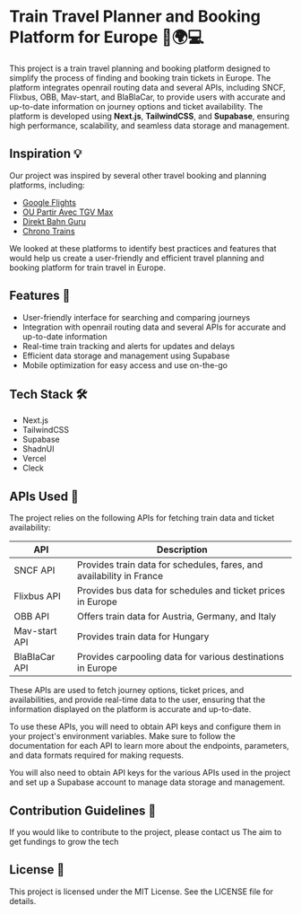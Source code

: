 # Train Travel Planner and Booking Platform for Europe 🚂🌍💻

This project is a train travel planning and booking platform designed to simplify the process of finding and booking train tickets in Europe. The platform integrates openrail routing data and several APIs, including SNCF, Flixbus, OBB, Mav-start, and BlaBlaCar, to provide users with accurate and up-to-date information on journey options and ticket availability. The platform is developed using **Next.js**, **TailwindCSS**, and **Supabase**, ensuring high performance, scalability, and seamless data storage and management.

## Inspiration 💡

Our project was inspired by several other travel booking and planning platforms, including:

- [Google Flights](https://www.google.com/travel/flights)
- [OU Partir Avec TGV Max](https://oupartiravectgvmax.fr/)
- [Direkt Bahn Guru](https://direkt.bahn.guru/)
- [Chrono Trains](https://www.chronotrains.com/)

We looked at these platforms to identify best practices and features that would help us create a user-friendly and efficient travel planning and booking platform for train travel in Europe.

## Features 🚀

- User-friendly interface for searching and comparing journeys
- Integration with openrail routing data and several APIs for accurate and up-to-date information
- Real-time train tracking and alerts for updates and delays
- Efficient data storage and management using Supabase
- Mobile optimization for easy access and use on-the-go

## Tech Stack 🛠️

- Next.js
- TailwindCSS
- Supabase
- ShadnUI
- Vercel
- Cleck

## APIs Used 🚀
The project relies on the following APIs for fetching train data and ticket availability:

| API           | Description                                                    |
|---------------|----------------------------------------------------------------|
| SNCF API      | Provides train data for schedules, fares, and availability in France |
| Flixbus API   | Provides bus data for schedules and ticket prices in Europe         |
| OBB API       | Offers train data for Austria, Germany, and Italy                 |
| Mav-start API | Provides train data for Hungary                                   |
| BlaBlaCar API | Provides carpooling data for various destinations in Europe        |

These APIs are used to fetch journey options, ticket prices, and availabilities, and provide real-time data to the user, ensuring that the information displayed on the platform is accurate and up-to-date.

To use these APIs, you will need to obtain API keys and configure them in your project's environment variables. Make sure to follow the documentation for each API to learn more about the endpoints, parameters, and data formats required for making requests.

You will also need to obtain API keys for the various APIs used in the project and set up a Supabase account to manage data storage and management.

## Contribution Guidelines 🤝
If you would like to contribute to the project, please contact us
The aim to get fundings to grow the tech

## License 📜
This project is licensed under the MIT License. See the LICENSE file for details.
